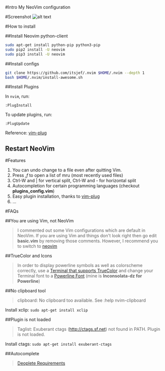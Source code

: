 #Intro
My NeoVim configuration

#Screenshot
![alt text](https://raw.githubusercontent.com/itsjef/vimrc/268a15b54aef9669228837592ea0153252376043/screenshot.png "Gruvbox Dark High Contrast")

#How to install

##Install Neovim python-client

```bash
sudo apt-get install python-pip python3-pip
sudo pip2 install -U neovim
sudo pip3 install -U neovim
```

##Install configs

```bash
git clone https://github.com/itsjef/.nvim $HOME/.nvim --depth 1
bash $HOME/.nvim/install-awesome.sh
```

##Install Plugins

In `nvim`, run:

```
:PlugInstall
```

To update plugins, run:
```
:PlugUpdate
```

Reference: [vim-plug](https://github.com/junegunn/vim-plug)

## Restart NeoVim

#Features

1. You can undo change to a file even after quitting Vim.
2. Press *,f* to open a list of mru (most recently used files)
3. Ctrl-W and | for vertical split, Ctrl-W and - for horizontal split
4. Autocompletion for certain programming languages (checkout __plugins_config.vim__)
5. Easy plugin installation, thanks to [vim-plug](https://github.com/junegunn/vim-plug)
6. ...

#FAQs

##You are using Vim, not NeoVim
> I commented out some Vim configurations which are default in NeoVim. If you are using Vim and things don't look right then go edit __basic.vim__ by removing those comments.
> However, I recommend you to switch to [neovim](https://github.com/neovim/neovim/)

##TrueColor and Icons
> In order to display powerline symbols as well as colorscheme correctly, use a [Terminal that supports TrueColor](https://gist.github.com/XVilka/8346728) and change your Terminal font to a [Powerline Font](https://github.com/powerline/fonts) (mine is __Inconsolata-dz for Powerline__)

##No clipboard tool
> clipboard: No clipboard too available. See :help nvim-clipboard

Install xclip: `sudo apt-get install xclip`

##Plugin is not loaded
> Taglist: Exuberant ctags (http://ctags.sf.net) not found in PATH. Plugin is not loaded.

Install ctags: `sudo apt-get install exuberant-ctags`

##Autocomplete
> [Deoplete Requirements](https://github.com/Shougo/deoplete.nvim)
